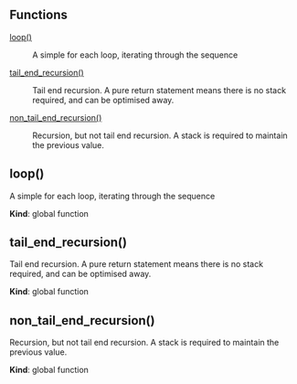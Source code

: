 ## Functions

<dl>
<dt><a href="#loop">loop()</a></dt>
<dd><p>A simple for each loop, iterating through the sequence</p>
</dd>
<dt><a href="#tail_end_recursion">tail_end_recursion()</a></dt>
<dd><p>Tail end recursion. A pure return statement means there is no stack required, and can be optimised away.</p>
</dd>
<dt><a href="#non_tail_end_recursion">non_tail_end_recursion()</a></dt>
<dd><p>Recursion, but not tail end recursion. A stack is required to maintain the previous value.</p>
</dd>
</dl>

<a name="loop"></a>

## loop()
A simple for each loop, iterating through the sequence

**Kind**: global function  
<a name="tail_end_recursion"></a>

## tail_end_recursion()
Tail end recursion. A pure return statement means there is no stack required, and can be optimised away.

**Kind**: global function  
<a name="non_tail_end_recursion"></a>

## non_tail_end_recursion()
Recursion, but not tail end recursion. A stack is required to maintain the previous value.

**Kind**: global function  
